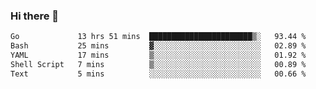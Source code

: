 ### Hi there 👋

<!--
**yeya24/yeya24** is a ✨ _special_ ✨ repository because its `README.md` (this file) appears on your GitHub profile.

Here are some ideas to get you started:

- 🔭 I’m currently working on ...
- 🌱 I’m currently learning ...
- 👯 I’m looking to collaborate on ...
- 🤔 I’m looking for help with ...
- 💬 Ask me about ...
- 📫 How to reach me: ...
- 😄 Pronouns: ...
- ⚡ Fun fact: ...
-->

<!--START_SECTION:waka-->

```txt
Go             13 hrs 51 mins  ███████████████████████▒░   93.44 %
Bash           25 mins         ▓░░░░░░░░░░░░░░░░░░░░░░░░   02.89 %
YAML           17 mins         ▒░░░░░░░░░░░░░░░░░░░░░░░░   01.92 %
Shell Script   7 mins          ▒░░░░░░░░░░░░░░░░░░░░░░░░   00.89 %
Text           5 mins          ░░░░░░░░░░░░░░░░░░░░░░░░░   00.66 %
```

<!--END_SECTION:waka-->
